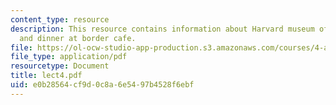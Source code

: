 ```yaml
---
content_type: resource
description: This resource contains information about Harvard museum of natural history
  and dinner at border cafe.
file: https://ol-ocw-studio-app-production.s3.amazonaws.com/courses/4-a21-stories-without-words-photographing-the-first-year-fall-2006/e0b28564cf9d0c8a6e5497b4528f6ebf_lect4.pdf
file_type: application/pdf
resourcetype: Document
title: lect4.pdf
uid: e0b28564-cf9d-0c8a-6e54-97b4528f6ebf
---
```

